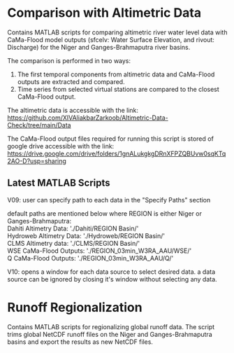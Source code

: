 # Comparison with Altimetric Data
Contains MATLAB scripts for comparing altimetric river water level data with CaMa-Flood model outputs (sfcelv: Water Surface Elevation, and rivout: Discharge) for the Niger and Ganges-Brahmaputra river basins.

The comparison is performed in two ways:

  1. The first temporal components from altimetric data and CaMa-Flood outputs are extracted and compared.
  2. Time series from selected virtual stations are compared to the closest CaMa-Flood output.

The altimetric data is accessible with the link:
https://github.com/XIVAliakbarZarkoob/Altimetric-Data-Check/tree/main/Data

The CaMa-Flood output files required for running this script is stored of google drive accessible with the link:
https://drive.google.com/drive/folders/1gnALukgkgDRnXFPZQBUvw0sqKTq2AO-D?usp=sharing

## Latest MATLAB Scripts

V09: user can specify path to each data in the "Specify Paths" section

default paths are mentioned below where REGION is either Niger or Ganges-Brahmaputra:                                                                     
Dahiti Altimetry Data: './Dahiti/REGION Basin/'                                                                     
Hydroweb Altimetry Data: './Hydroweb/REGION Basin/'                                                                      
CLMS Altimetry data: './CLMS/REGION Basin/'                                                                      
WSE CaMa-Flood Outputs: './REGION_03min_W3RA_AAU/WSE/'                                                                      
Q CaMa-Flood Outputs: './REGION_03min_W3RA_AAU/Q/'

V10: opens a window for each data source to select desired data. a data source can be ignored by closing it's window without selecting any data.



# Runoff Regionalization
Contains MATLAB scripts for regionalizing global runoff data. The script trims global NetCDF runoff files on the Niger and Ganges-Brahmaputra basins and export the results as new NetCDF files.
